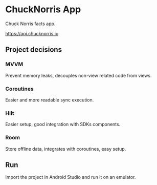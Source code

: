 # ChuckNorris App

Chuck Norris facts app.

https://api.chucknorris.io


## Project decisions

### MVVM

Prevent memory leaks, decouples non-view related code from views.

### Coroutines

Easier and more readable sync execution.

### Hilt

Easier setup, good integration with SDKs components.

### Room

Store offline data, integrates with coroutines, easy setup.

## Run

Import the project in Android Studio and run it on an emulator.

